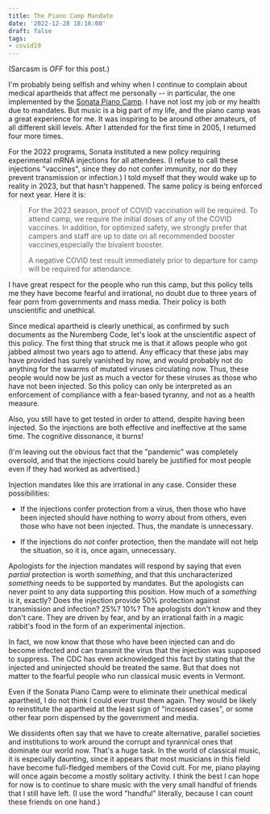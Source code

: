 ```yaml
---
title: The Piano Camp Mandate
date: '2022-12-28 18:16:00'
draft: false
tags:
- covid19
---
```


(Sarcasm is *OFF* for this post.)

I'm probably being selfish and whiny when I continue to complain about
medical apartheids that affect me personally -- in particular, the one
implemented by the [Sonata Piano Camp](https://www.sonatina.com/sonata).
I have not lost my job or my health due to mandates.
But music is a big part of my life, and the piano camp was a great
experience for me.
It was inspiring to be around other amateurs,
of all different skill levels.  After I attended for the first
time in 2005, I returned four more times.

For the 2022 programs, Sonata instituted a new policy requiring experimental
mRNA injections for all attendees. (I refuse to call these injections
"vaccines", since they do not confer immunity, nor do they
prevent transmission or infection.)  I told myself that they
would wake up to reality in 2023, but that hasn't happened.
The same policy is being enforced for next year.  Here it is:

> For the 2023 season, proof of COVID vaccination will be required. To attend camp, we require the initial doses of any of the COVID vaccines. In addition, for optimized safety, we strongly prefer that campers and staff are up to date on all recommended booster vaccines,especially the bivalent booster.
>
> A negative COVID test result immediately prior to departure for camp will be required for attendance.

I have great respect for the people who run this camp, but this policy tells me
they have become fearful and irrational, no doubt due to three years of
fear porn from governments and mass media.  Their policy is both
unscientific and unethical.

Since medical apartheid is clearly unethical, as confirmed by such documents
as the Nuremberg Code, let's look at the unscientific aspect of this policy.  The first thing
that struck me is that it allows people who got jabbed almost two
years ago to attend.  Any efficacy that these jabs may have provided
has surely vanished by now, and would probably not do anything for the
swarms of mutated viruses circulating now.  Thus, these people would
now be just as much a vector for these viruses as those who have not
been injected.  So this policy can only be interpreted as an
enforcement of compliance with a fear-based tyranny, and not as a health measure.

Also, you still have to get tested in order to attend, despite having been injected.
So the injections are both effective and ineffective at the same time.  The
cognitive dissonance, it burns!

(I'm leaving out the obvious fact that the "pandemic" was completely
oversold, and that the injections could barely be justified for most
people even if they had worked as advertised.)

Injection mandates like this are irrational
in any case.  Consider these possibilities:

* If the injections confer protection from a virus,
then those who have been injected should have nothing to worry about from
others, even those who have not been injected.  Thus, the mandate
is unnecessary.

* If the injections do *not* confer protection, then the mandate
will not help the situation, so it is, once again, unnecessary.

Apologists for the injection mandates will respond by saying
that even *partial* protection is worth *something*, and that this
uncharacterized *something* needs to be supported by mandates.  But the apologists
can never point to any data supporting this position.  How
much of a *something* is it, exactly?  Does the injection
provide 50% protection against transmission and infection? 25%?
10%?  The apologists don't know and they don't care.  They
are driven by fear, and by an irrational faith in a magic
rabbit's food in the form of an experimental injection.

In fact, we now know that those who have been injected
can and do become infected and can transmit the virus
that the injection was supposed to suppress.  The CDC
has even acknowledged this fact by stating that the injected
and uninjected should be treated the same.  But that
does not matter to the fearful people who run
classical music events in Vermont.

Even if the Sonata Piano Camp were to eliminate their
unethical medical apartheid, I do not think I could
ever trust them again.  They would be likely to
reinstitute the apartheid at the least sign of
"increased cases", or some other fear porn dispensed
by the government and media.

We dissidents often say that we have to create alternative, parallel
societies and institutions to work around the corrupt and tyrannical
ones that dominate our world now.  That's a huge task.  In the world
of classical music, it is especially daunting, since it appears that
most musicians in this field have become full-fledged members of the
Covid cult.  For me, piano playing will once again become a mostly
solitary activity.  I think the best I can hope for now is to continue
to share music with the very small handful of friends that I still
have left.  (I use the word "handful" literally, because I can count
these friends on one hand.)
